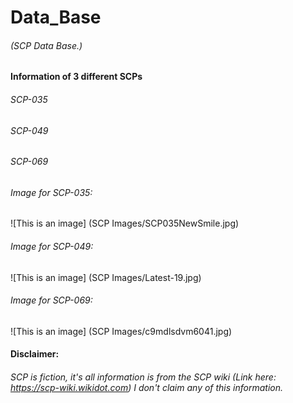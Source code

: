 # Data_Base
###### (SCP Data Base.)

#### Information of 3 different SCPs
###### SCP-035
###### SCP-049
###### SCP-069


###### Image for SCP-035: 
![This is an image] (SCP Images/SCP035NewSmile.jpg)

###### Image for SCP-049: 
![This is an image] (SCP Images/Latest-19.jpg)

###### Image for SCP-069: 
![This is an image] (SCP Images/c9mdlsdvm6041.jpg)


#### Disclaimer:
###### SCP is fiction, it's all information is from the SCP wiki (Link here: https://scp-wiki.wikidot.com) I don't claim any of this information.
